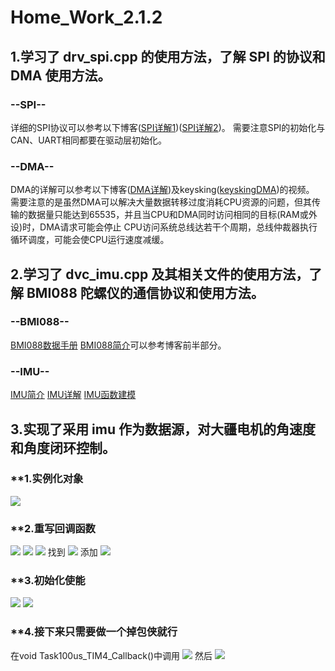 # Home_Work_2.1.2
## 1.学习了 drv_spi.cpp 的使用方法，了解 SPI 的协议和 DMA 使用方法。
### --SPI--
详细的SPI协议可以参考以下博客([SPI详解1](https://blog.csdn.net/Teminator_/article/details/141279117?ops_request_misc=%257B%2522request%255Fid%2522%253A%25226e6ac33b8b15ce6275ac55ff78d1350e%2522%252C%2522scm%2522%253A%252220140713.130102334..%2522%257D&request_id=6e6ac33b8b15ce6275ac55ff78d1350e&biz_id=0&utm_medium=distribute.pc_search_result.none-task-blog-2~all~top_click~default-2-141279117-null-null.142^v100^pc_search_result_base2&utm_term=spi%E5%8D%8F%E8%AE%AE&spm=1018.2226.3001.4187))([SPI详解2](https://blog.csdn.net/u010632165/article/details/109460814?ops_request_misc=%257B%2522request%255Fid%2522%253A%25226e6ac33b8b15ce6275ac55ff78d1350e%2522%252C%2522scm%2522%253A%252220140713.130102334..%2522%257D&request_id=6e6ac33b8b15ce6275ac55ff78d1350e&biz_id=0&utm_medium=distribute.pc_search_result.none-task-blog-2~all~top_positive~default-1-109460814-null-null.142^v100^pc_search_result_base2&utm_term=spi%E5%8D%8F%E8%AE%AE&spm=1018.2226.3001.4187))。
需要注意SPI的初始化与CAN、UART相同都要在驱动层初始化。
### --DMA--
DMA的详解可以参考以下博客([DMA详解](https://blog.csdn.net/as480133937/article/details/104927922?ops_request_misc=%257B%2522request%255Fid%2522%253A%2522cb4825a14f63c457676036cc0e92a880%2522%252C%2522scm%2522%253A%252220140713.130102334..%2522%257D&request_id=cb4825a14f63c457676036cc0e92a880&biz_id=0&utm_medium=distribute.pc_search_result.none-task-blog-2~all~top_positive~default-1-104927922-null-null.142^v100^pc_search_result_base2&utm_term=DMA&spm=1018.2226.3001.4187))及keysking([keyskingDMA](https://www.bilibili.com/video/BV1AN41127VL?vd_source=495d3ee5b051d595195ffb24e9b1d155))的视频。
需要注意的是虽然DMA可以解决大量数据转移过度消耗CPU资源的问题，但其传输的数据量只能达到65535，并且当CPU和DMA同时访问相同的目标(RAM或外设)时，DMA请求可能会停止 CPU访问系统总线达若干个周期，总线仲裁器执行循环调度，可能会使CPU运行速度减缓。
## 2.学习了 dvc_imu.cpp 及其相关文件的使用方法，了解 BMI088 陀螺仪的通信协议和使用方法。
### --BMI088--
[BMI088数据手册](../zllc_2025_homework/FO/手册/C194919_姿态传感器-陀螺仪_BMI088_规格书_WJ339016.PDF)
[BMI088简介](https://blog.csdn.net/weixin_44080304/article/details/125065724?ops_request_misc=%257B%2522request%255Fid%2522%253A%25227e031c70466a8229348bcc843a898465%2522%252C%2522scm%2522%253A%252220140713.130102334..%2522%257D&request_id=7e031c70466a8229348bcc843a898465&biz_id=0&utm_medium=distribute.pc_search_result.none-task-blog-2~all~top_positive~default-1-125065724-null-null.142^v100^pc_search_result_base2&utm_term=bmi088&spm=1018.2226.3001.4187)可以参考博客前半部分。
### --IMU--
[IMU简介](https://blog.csdn.net/weixin_51520821/article/details/135193432?ops_request_misc=%257B%2522request%255Fid%2522%253A%2522c07deebc6ab0174cfd537da2f5307b98%2522%252C%2522scm%2522%253A%252220140713.130102334..%2522%257D&request_id=c07deebc6ab0174cfd537da2f5307b98&biz_id=0&utm_medium=distribute.pc_search_result.none-task-blog-2~all~top_click~default-2-135193432-null-null.142^v100^pc_search_result_base2&utm_term=IMU&spm=1018.2226.3001.4187)
[IMU详解](https://blog.csdn.net/QLeelq/article/details/112985306?ops_request_misc=%257B%2522request%255Fid%2522%253A%2522c07deebc6ab0174cfd537da2f5307b98%2522%252C%2522scm%2522%253A%252220140713.130102334..%2522%257D&request_id=c07deebc6ab0174cfd537da2f5307b98&biz_id=0&utm_medium=distribute.pc_search_result.none-task-blog-2~all~top_positive~default-1-112985306-null-null.142^v100^pc_search_result_base2&utm_term=IMU&spm=1018.2226.3001.4187)
[IMU函数建模](https://blog.csdn.net/u011341856/article/details/132948044?ops_request_misc=&request_id=&biz_id=102&utm_term=IMU&utm_medium=distribute.pc_search_result.none-task-blog-2~all~sobaiduweb~default-2-132948044.142^v100^pc_search_result_base2&spm=1018.2226.3001.4187)
## 3.实现了采用 imu 作为数据源，对大疆电机的角速度和角度闭环控制。
### **1.实例化对象
![](../zllc_2025_homework/pictures/2.1.2/01.png)
### **2.重写回调函数
![](../zllc_2025_homework/pictures/2.1.2/02.jpg)
![](../zllc_2025_homework/pictures/2.1.2/03.jpg)
![](../zllc_2025_homework/pictures/2.1.2/04.jpg)
找到
![](../zllc_2025_homework/pictures/2.1.2/05.jpg)
添加
![](../zllc_2025_homework/pictures/2.1.2/06.jpg)
### **3.初始化使能
![](../zllc_2025_homework/pictures/2.1.2/07.jpg)
![](../zllc_2025_homework/pictures/2.1.2/08.jpg)
### **4.接下来只需要做一个掉包侠就行
在void Task100us_TIM4_Callback()中调用
![](../zllc_2025_homework/pictures/2.1.2/09.jpg)
然后
![](../zllc_2025_homework/pictures/2.1.2/10.jpg)